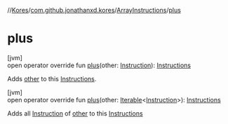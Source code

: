 //[Kores](../../../index.md)/[com.github.jonathanxd.kores](../index.md)/[ArrayInstructions](index.md)/[plus](plus.md)

# plus

[jvm]\
open operator override fun [plus](plus.md)(other: [Instruction](../-instruction/index.md)): [Instructions](../-instructions/index.md)

Adds [other](plus.md) to this [Instructions](../-instructions/index.md).

[jvm]\
open operator override fun [plus](plus.md)(other: [Iterable](https://kotlinlang.org/api/latest/jvm/stdlib/kotlin.collections/-iterable/index.html)<[Instruction](../-instruction/index.md)>): [Instructions](../-instructions/index.md)

Adds all [Instruction](../-instruction/index.md) of [other](plus.md) to this [Instructions](../-instructions/index.md)
